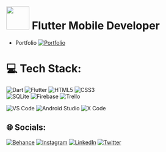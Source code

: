 # <img width="60" src="https://i.ibb.co/hVG9sFF/logo-tech-12.png"/> Flutter Mobile Developer
- Portfolio [![Portfolio](https://img.shields.io/badge/-Portfolio-black)](https://www.behance.net/gallery/103577747/UI-Drawing-to-Code)



# 💻 Tech Stack:
![Dart](https://img.shields.io/badge/dart-%230175C2.svg?style=for-the-badge&logo=dart&logoColor=white) ![Flutter](https://img.shields.io/badge/Flutter-%2302569B.svg?style=for-the-badge&logo=Flutter&logoColor=white) 
![HTML5](https://img.shields.io/badge/html5-%23E34F26.svg?style=for-the-badge&logo=html5&logoColor=white) ![CSS3](https://img.shields.io/badge/css3-%231572B6.svg?style=for-the-badge&logo=css3&logoColor=white)  
![SQLite](https://img.shields.io/badge/sqlite-%2307405e.svg?style=for-the-badge&logo=sqlite&logoColor=white) ![Firebase](https://img.shields.io/badge/firebase-%23039BE5.svg?style=for-the-badge&logo=firebase) 
![Trello](https://img.shields.io/badge/Trello-%23026AA7.svg?style=for-the-badge&logo=Trello&logoColor=white)

 
![VS Code](http://img.shields.io/badge/-VS%20Code-007ACC?style=flat&logo=visual-studio-code)
![Android Studio](http://img.shields.io/badge/-Android%20Studio-green?style=flat&logo=android-studio&logoColor=ffffff)
![X Code](http://img.shields.io/badge/-X%20Code-grey?style=flat&logo=xcode&logoColor=ffffff)








## 🌐 Socials:
[![Behance](https://img.shields.io/badge/Behance-1769ff?logo=behance&logoColor=white)](https://behance.net/johhnyfreire) [![Instagram](https://img.shields.io/badge/Instagram-%23E4405F.svg?logo=Instagram&logoColor=white)](https://instagram.com/Johnnyfdev) [![LinkedIn](https://img.shields.io/badge/LinkedIn-%230077B5.svg?logo=linkedin&logoColor=white)](https://linkedin.com/in/JohnnyFreire) [![Twitter](https://img.shields.io/badge/Twitter-%231DA1F2.svg?logo=Twitter&logoColor=white)](https://twitter.com/Johnnyfdev) 


